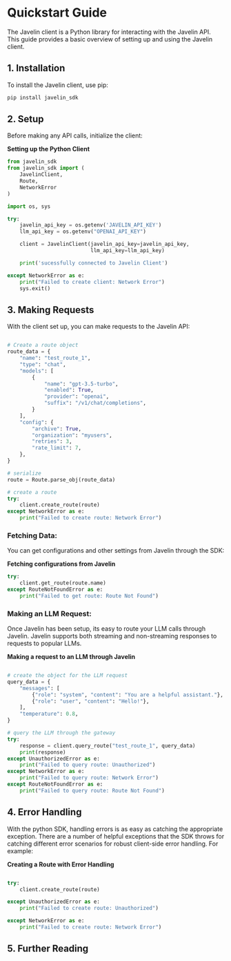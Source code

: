 # Quickstart Guide

The Javelin client is a Python library for interacting with the Javelin API. This guide provides a basic overview of setting up and using the Javelin client.

## 1. Installation

To install the Javelin client, use pip:

```python
pip install javelin_sdk
```

## 2. Setup

Before making any API calls, initialize the client:

**Setting up the Python Client**

```python
from javelin_sdk
from javelin_sdk import (
    JavelinClient,
    Route,
    NetworkError
)

import os, sys

try:
    javelin_api_key = os.getenv('JAVELIN_API_KEY')
    llm_api_key = os.getenv("OPENAI_API_KEY")

    client = JavelinClient(javelin_api_key=javelin_api_key,
                           llm_api_key=llm_api_key)

    print('sucessfully connected to Javelin Client')

except NetworkError as e:
    print("Failed to create client: Network Error")
    sys.exit()
```

## 3. Making Requests

With the client set up, you can make requests to the Javelin API:

```python

# Create a route object
route_data = {
    "name": "test_route_1",
    "type": "chat",
    "models": [
        {
            "name": "gpt-3.5-turbo",
            "enabled": True,
            "provider": "openai",
            "suffix": "/v1/chat/completions",
        }
    ],
    "config": {
        "archive": True,
        "organization": "myusers",
        "retries": 3,
        "rate_limit": 7,
    },
}

# serialize
route = Route.parse_obj(route_data)

# create a route
try:
    client.create_route(route)
except NetworkError as e:
    print("Failed to create route: Network Error")
```

### Fetching Data:

You can get configurations and other settings from Javelin through the SDK:

**Fetching configurations from Javelin**

```python
try:
    client.get_route(route.name)
except RouteNotFoundError as e:
    print("Failed to get route: Route Not Found")
```

### Making an LLM Request:

Once Javelin has been setup, its easy to route your LLM calls through Javelin. Javelin supports both streaming and non-streaming responses to requests to popular LLMs.

**Making a request to an LLM through Javelin**

```python

# create the object for the LLM request
query_data = {
    "messages": [
        {"role": "system", "content": "You are a helpful assistant."},
        {"role": "user", "content": "Hello!"},
    ],
    "temperature": 0.8,
}

# query the LLM through the gateway
try:
    response = client.query_route("test_route_1", query_data)
    print(response)
except UnauthorizedError as e:
    print("Failed to query route: Unauthorized")
except NetworkError as e:
    print("Failed to query route: Network Error")
except RouteNotFoundError as e:
    print("Failed to query route: Route Not Found")

```

## 4. Error Handling

With the python SDK, handling errors is as easy as catching the appropriate exception. There are a number of helpful exceptions that the SDK throws for catching different error scenarios for robust client-side error handling. For example:

**Creating a Route with Error Handling**

```python

try:
    client.create_route(route)

except UnauthorizedError as e:
    print("Failed to create route: Unauthorized")

except NetworkError as e:
    print("Failed to create route: Network Error")

```

## 5. Further Reading
